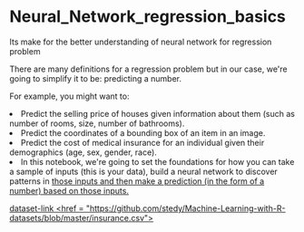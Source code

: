 # Neural_Network_regression_basics
Its make for the better understanding of neural network for regression problem

There are many definitions for a regression problem but in our case, we're going to simplify it to be: predicting a number.

For example, you might want to:

<li>Predict the selling price of houses given information about them (such as number of rooms, size, number of bathrooms).
<li>Predict the coordinates of a bounding box of an item in an image.
<li>Predict the cost of medical insurance for an individual given their demographics (age, sex, gender, race).
<li>In this notebook, we're going to set the foundations for how you can take a sample of inputs (this is your data), build a neural network to discover patterns in     <u>those inputs and then make a prediction (in the form of a number) based on those inputs.


dataset-link <href = "https://github.com/stedy/Machine-Learning-with-R-datasets/blob/master/insurance.csv">
